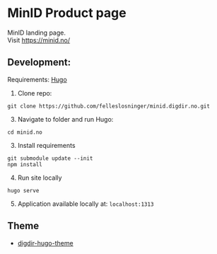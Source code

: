 # MinID Product page
MinID landing page.   
Visit https://minid.no/

## Development:
Requirements: [Hugo](https://gohugo.io/)

1. Clone repo: 
```shell
git clone https://github.com/felleslosninger/minid.digdir.no.git
```

3. Navigate to folder and run Hugo:
```shell
cd minid.no
```

3. Install requirements
```shell
git submodule update --init
npm install
```

4. Run site locally
```shell
hugo serve
```

5. Application available locally at: `localhost:1313`

## Theme
- [digdir-hugo-theme](https://github.com/felleslosninger/digdir-hugo-theme)
